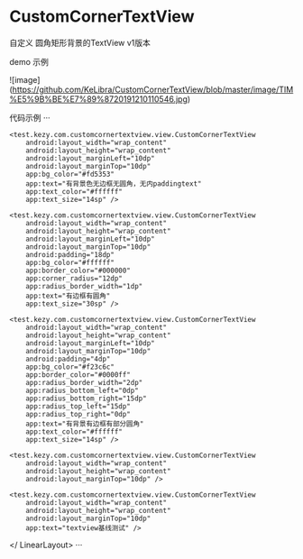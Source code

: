 # CustomCornerTextView
自定义 圆角矩形背景的TextView 
v1版本

demo 示例

![image] (https://github.com/KeLibra/CustomCornerTextView/blob/master/image/TIM%E5%9B%BE%E7%89%8720191210110546.jpg)



代码示例
···
<?xml version="1.0" encoding="utf-8"?>
<LinearLayout xmlns:android="http://schemas.android.com/apk/res/android"
    xmlns:app="http://schemas.android.com/apk/res-auto"
    xmlns:tools="http://schemas.android.com/tools"
    android:layout_width="match_parent"
    android:layout_height="match_parent"
    android:orientation="vertical"
    tools:context=".MainActivity">


    <test.kezy.com.customcornertextview.view.CustomCornerTextView
        android:layout_width="wrap_content"
        android:layout_height="wrap_content"
        android:layout_marginLeft="10dp"
        android:layout_marginTop="10dp"
        app:bg_color="#fd5353"
        app:text="有背景色无边框无圆角，无内paddingtext"
        app:text_color="#ffffff"
        app:text_size="14sp" />

    <test.kezy.com.customcornertextview.view.CustomCornerTextView
        android:layout_width="wrap_content"
        android:layout_height="wrap_content"
        android:layout_marginLeft="10dp"
        android:layout_marginTop="10dp"
        android:padding="18dp"
        app:bg_color="#ffffff"
        app:border_color="#000000"
        app:corner_radius="12dp"
        app:radius_border_width="1dp"
        app:text="有边框有圆角"
        app:text_size="30sp" />

    <test.kezy.com.customcornertextview.view.CustomCornerTextView
        android:layout_width="wrap_content"
        android:layout_height="wrap_content"
        android:layout_marginLeft="10dp"
        android:layout_marginTop="10dp"
        android:padding="4dp"
        app:bg_color="#f23c6c"
        app:border_color="#0000ff"
        app:radius_border_width="2dp"
        app:radius_bottom_left="0dp"
        app:radius_bottom_right="15dp"
        app:radius_top_left="15dp"
        app:radius_top_right="0dp"
        app:text="有背景有边框有部分圆角"
        app:text_color="#ffffff"
        app:text_size="14sp" />

    <test.kezy.com.customcornertextview.view.CustomCornerTextView
        android:layout_width="wrap_content"
        android:layout_height="wrap_content"
        android:layout_marginTop="10dp" />

    <test.kezy.com.customcornertextview.view.CustomCornerTextView
        android:layout_width="wrap_content"
        android:layout_height="wrap_content"
        android:layout_marginTop="10dp"
        app:text="textview基线测试" />
</ LinearLayout>
···

